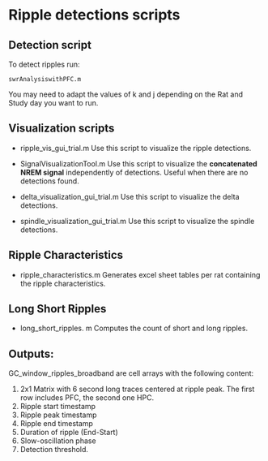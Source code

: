 # Ripple detections scripts

## Detection script
To detect ripples run:

```
swrAnalysiswithPFC.m
```
You may need to adapt the values of k and j depending on the Rat and Study day you want to run.

## Visualization scripts
 - ripple_vis_gui_trial.m 
   Use this script to visualize the ripple detections.
   
 - SignalVisualizationTool.m 
   Use this script to visualize the __concatenated NREM signal__ independently of detections. Useful when there are no detections found. 

 - delta_visualization_gui_trial.m 
   Use this script to visualize the delta detections. 

 - spindle_visualization_gui_trial.m 
   Use this script to visualize the spindle detections. 

## Ripple Characteristics
 -  ripple_characteristics.m 
    Generates excel sheet tables per rat containing the ripple characteristics. 

## Long Short Ripples
 - long_short_ripples. m
   Computes the count of short and long ripples. 

## Outputs:
GC_window_ripples_broadband are cell arrays with the following content:

1) 2x1 Matrix with 6 second long traces centered at ripple peak. The first row includes PFC, the second one HPC.
2) Ripple start timestamp
3) Ripple peak timestamp
4) Ripple end timestamp
5) Duration of ripple (End-Start)
6) Slow-oscillation phase
7) Detection threshold.
